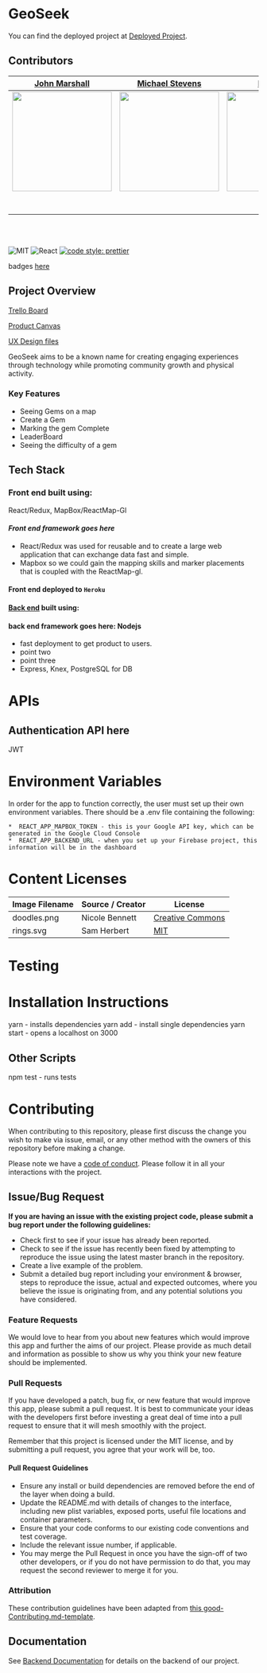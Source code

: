 
# GeoSeek

 You can find the deployed project at [Deployed Project]( geoseeklambdalabs.xyz).

## Contributors

|                                       [John Marshall](https://github.com/fishmanjohn)                                        |                                       [Michael Stevens](https://github.com/mzstevens69)                                        |                                       [Dante Bui](https://github.com/dantebui)                                        |                                       [Chase Redford](https://github.com/redfordch1)                                        |
| :-----------------------------------------------------------------------------------------------------------: | :-----------------------------------------------------------------------------------------------------------: | :-----------------------------------------------------------------------------------------------------------: | :-----------------------------------------------------------------------------------------------------------: |
|                      [<img src="https://ca.slack-edge.com/T4JUEB3ME-UNJVAAVR6-3886a9ec902e-72" width = "200" />](https://github.com/fishmanjohn)                       |                      [<img src="https://ca.slack-edge.com/T4JUEB3ME-UNE3PAE4B-bf258b73a9be-72" width = "200" />](https://github.com/mzstevens69)                       |                      [<img src="√" width = "200" />](https://github.com/dantebui)                       |                      [<img src="https://ca.slack-edge.com/T4JUEB3ME-UNLQW699V-30384bab5949-72" width = "200" />](https://github.com/redfordch1)                       |
|                 [<img src="https://github.com/favicon.ico" width="15"> ](https://github.com/)                 |            [<img src="https://github.com/favicon.ico" width="15"> ](https://github.com/honda0306)             |           [<img src="https://github.com/favicon.ico" width="15"> ](https://github.com/Mister-Corn)            |          [<img src="https://github.com/favicon.ico" width="15"> ](https://github.com/NandoTheessen)           |
| [ <img src="https://static.licdn.com/sc/h/al2o9zrvru7aqj8e1x2rzsrca" width="15"> ](https://www.linkedin.com/) | [ <img src="https://static.licdn.com/sc/h/al2o9zrvru7aqj8e1x2rzsrca" width="15"> ](https://www.linkedin.com/) | [ <img src="https://static.licdn.com/sc/h/al2o9zrvru7aqj8e1x2rzsrca" width="15"> ](https://www.linkedin.com/) | [ <img src="https://static.licdn.com/sc/h/al2o9zrvru7aqj8e1x2rzsrca" width="15"> ](https://www.linkedin.com/) |

<br>
<br>



![MIT](https://img.shields.io/packagist/l/doctrine/orm.svg)
![React](https://img.shields.io/badge/react-v16.7.0--alpha.2-blue.svg)
[![code style: prettier](https://img.shields.io/badge/code_style-prettier-ff69b4.svg?style=flat-square)](https://github.com/prettier/prettier)

 badges [here](https://github.com/badges/shields)

## Project Overview

[Trello Board](https://trello.com/b/B7DMOlFs/labs21-geoseek)

[Product Canvas](https://www.notion.so/Geoseek-5cdddaf8799942089e50e4154b696815)

[UX Design files](https://www.figma.com/file/quJK5ecqz8FtbmyVB7RirE/Wireframe-Drafts?node-id=0%3A1) 



GeoSeek aims to be a known name for creating engaging experiences through technology while promoting community growth and physical activity.


### Key Features

-    Seeing Gems on a map
-    Create a Gem
-    Marking the gem Complete
-    LeaderBoard
-    Seeing the difficulty of a gem

##  Tech Stack

### Front end built using: 

 React/Redux, MapBox/ReactMap-Gl

#### _Front end framework goes here_

-   React/Redux was used for reusable and to create a large web application that can exchange data fast and simple.
-   Mapbox so we could gain the mapping skills and marker placements that is coupled with the ReactMap-gl.

#### Front end deployed to `Heroku`

#### [Back end](https://github.com/Lambda-School-Labs/geoseek-be) built using:

####  back end framework goes here: Nodejs

-    fast deployment to get product to users.
-    point two
-    point three
-   Express, Knex, PostgreSQL for DB


# APIs

##  Authentication API here

JWT

#  Environment Variables

In order for the app to function correctly, the user must set up their own environment variables. There should be a .env file containing the following:


    *  REACT_APP_MAPBOX_TOKEN - this is your Google API key, which can be generated in the Google Cloud Console
    *  REACT_APP_BACKEND_URL - when you set up your Firebase project, this information will be in the dashboard


# Content Licenses



| Image Filename | Source / Creator | License                                                                      |
| -------------- | ---------------- | ---------------------------------------------------------------------------- |
| doodles.png    | Nicole Bennett   | [Creative Commons](https://www.toptal.com/designers/subtlepatterns/doodles/) |
| rings.svg      | Sam Herbert      | [MIT](https://github.com/SamHerbert/SVG-Loaders)                             |

# Testing



# Installation Instructions
  yarn - installs dependencies
  yarn add - install single dependencies
  yarn start - opens a localhost on 3000

## Other Scripts

 npm test - runs tests

# Contributing

When contributing to this repository, please first discuss the change you wish to make via issue, email, or any other method with the owners of this repository before making a change.

Please note we have a [code of conduct](./CODE_OF_CONDUCT.md). Please follow it in all your interactions with the project.

## Issue/Bug Request
   
 **If you are having an issue with the existing project code, please submit a bug report under the following guidelines:**
 - Check first to see if your issue has already been reported.
 - Check to see if the issue has recently been fixed by attempting to reproduce the issue using the latest master branch in the repository.
 - Create a live example of the problem.
 - Submit a detailed bug report including your environment & browser, steps to reproduce the issue, actual and expected outcomes,  where you believe the issue is originating from, and any potential solutions you have considered.

### Feature Requests

We would love to hear from you about new features which would improve this app and further the aims of our project. Please provide as much detail and information as possible to show us why you think your new feature should be implemented.

### Pull Requests

If you have developed a patch, bug fix, or new feature that would improve this app, please submit a pull request. It is best to communicate your ideas with the developers first before investing a great deal of time into a pull request to ensure that it will mesh smoothly with the project.

Remember that this project is licensed under the MIT license, and by submitting a pull request, you agree that your work will be, too.

#### Pull Request Guidelines

- Ensure any install or build dependencies are removed before the end of the layer when doing a build.
- Update the README.md with details of changes to the interface, including new plist variables, exposed ports, useful file locations and container parameters.
- Ensure that your code conforms to our existing code conventions and test coverage.
- Include the relevant issue number, if applicable.
- You may merge the Pull Request in once you have the sign-off of two other developers, or if you do not have permission to do that, you may request the second reviewer to merge it for you.

### Attribution

These contribution guidelines have been adapted from [this good-Contributing.md-template](https://gist.github.com/PurpleBooth/b24679402957c63ec426).

## Documentation

See [Backend Documentation](https://github.com/Lambda-School-Labs/geoseek-be/blob/master/README.md) for details on the backend of our project.
